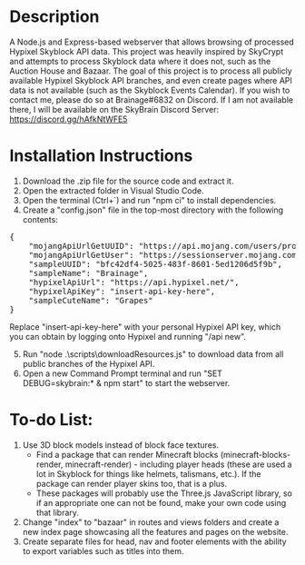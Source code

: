 # Description
A Node.js and Express-based webserver that allows browsing of processed Hypixel Skyblock API data.
This project was heavily inspired by SkyCrypt and attempts to process Skyblock data where it does not, such as the Auction House and Bazaar.
The goal of this project is to process all publicly available Hypixel Skyblock API branches, and even create pages where API data is not available (such as the Skyblock Events Calendar).
If you wish to contact me, please do so at Brainage#6832 on Discord. If I am not available there, I will be available on the SkyBrain Discord Server: https://discord.gg/hAfkNtWFE5

# Installation Instructions
1. Download the .zip file for the source code and extract it.
2. Open the extracted folder in Visual Studio Code.
3. Open the terminal (Ctrl+\`) and run "npm ci" to install dependencies.
4. Create a "config.json" file in the top-most directory with the following contents:
<pre>
{
	"mojangApiUrlGetUUID": "https://api.mojang.com/users/profiles/minecraft/",
	"mojangApiUrlGetUser": "https://sessionserver.mojang.com/session/minecraft/profile/",
	"sampleUUID": "bfc42df4-5025-483f-8601-5ed1206d5f9b",
	"sampleName": "Brainage",
	"hypixelApiUrl": "https://api.hypixel.net/",
	"hypixelApiKey": "insert-api-key-here",
	"sampleCuteName": "Grapes"
}
</pre>
Replace "insert-api-key-here" with your personal Hypixel API key, which you can obtain by logging onto Hypixel and running "/api new".

5. Run "node .\scripts\downloadResources.js" to download data from all public branches of the Hypixel API.
6. Open a new Command Prompt terminal and run "SET DEBUG=skybrain:* & npm start" to start the webserver.

# To-do List:
1. Use 3D block models instead of block face textures.
	- Find a package that can render Minecraft blocks (minecraft-blocks-render, minecraft-render) - including player heads (these are used a lot in Skyblock for things like helmets, talismans, etc.). If the package can render player skins too, that is a plus.
	- These packages will probably use the Three.js JavaScript library, so if an appropriate one can not be found, make your own code using that library.
2. Change "index" to "bazaar" in routes and views folders and create a new index page showcasing all the features and pages on the website.
3. Create separate files for head, nav and footer elements with the ability to export variables such as titles into them.